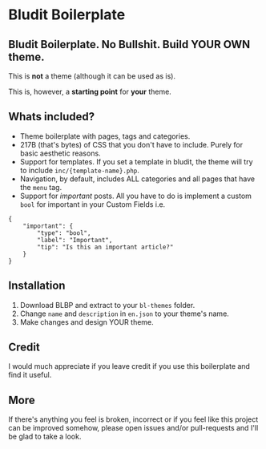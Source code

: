 # Bludit Boilerplate
## Bludit Boilerplate. No Bullshit. Build YOUR OWN theme.

This is **not** a theme (although it can be used as is).

This is, however, a **starting point** for **your** theme.

## Whats included?
- Theme boilerplate with pages, tags and categories.
- 217B (that's bytes) of CSS that you don't have to include. Purely for basic aesthetic reasons.
- Support for templates. If you set a template in bludit, the theme will try to include `inc/{template-name}.php`.
- Navigation, by default, includes ALL categories and all pages that have the `menu` tag.
- Support for *important* posts. All you have to do is implement a custom `bool` for important in your Custom Fields i.e.
```
{
    "important": {
        "type": "bool",
        "label": "Important",
        "tip": "Is this an important article?"
    }
}
```

## Installation
1. Download BLBP and extract to your `bl-themes` folder.
2. Change `name` and `description` in `en.json` to your theme's name.
3. Make changes and design YOUR theme.

## Credit
I would much appreciate if you leave credit if you use this boilerplate and find it useful.

## More
If there's anything you feel is broken, incorrect or if you feel like this project can be improved somehow, please open issues and/or pull-requests and I'll be glad to take a look.
